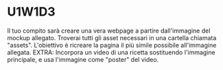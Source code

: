 # U1W1D3

Il tuo compito sarà creare una vera webpage a partire dall'immagine del mockup allegato.
Troverai tutti gli asset necessari in una cartella chiamata "assets".
L'obiettivo è ricreare la pagina il più simile possibile all'immagine allegata.
EXTRA: Incorpora un video di una ricetta sostituendo l'immagine principale, e usa l'immagine come "poster"
del video.